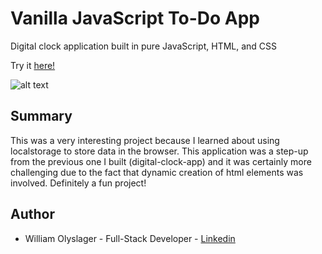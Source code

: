 # Vanilla JavaScript To-Do App

Digital clock application built in pure JavaScript, HTML, and CSS 

Try it [here!](https://wolyslager.github.io/JS-ToDo/)

![alt text](https://github.com/wolyslager/to-do-app/blob/master/img/to-do-app-screenshot.png?raw=true)

## Summary
This was a very interesting project because I learned about using localstorage to store data in the browser. This application was a step-up from the previous one I built (digital-clock-app) and it was certainly more challenging due to the fact that dynamic creation of html elements was involved. Definitely a fun project!

## Author 
* William Olyslager - Full-Stack Developer - [Linkedin](https://www.linkedin.com/in/william-olyslager-082151138/)
